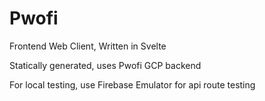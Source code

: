 # Pwofi
Frontend Web Client, Written in Svelte

Statically generated, uses Pwofi GCP backend

For local testing, use Firebase Emulator for api route testing

